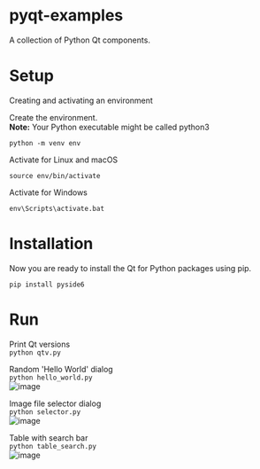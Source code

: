 # pyqt-examples
A collection of Python Qt components.

# Setup
Creating and activating an environment  
  
Create the environment.  
__Note:__ Your Python executable might be called python3
```
python -m venv env
```
Activate for Linux and macOS
```
source env/bin/activate
```
Activate for Windows
```
env\Scripts\activate.bat
```
# Installation
Now you are ready to install the Qt for Python packages using pip.
```
pip install pyside6
```
# Run
Print Qt versions  
`python qtv.py`  
  
Random 'Hello World' dialog  
`python hello_world.py`  
![image](https://user-images.githubusercontent.com/11539520/226210603-7aa81660-f646-4a06-9f4e-28933ce2ef7c.png)

Image file selector dialog  
`python selector.py`  
![image](https://user-images.githubusercontent.com/11539520/226210536-21c7f090-39e9-49eb-8e80-030055158a1c.png)

Table with search bar  
`python table_search.py`  
![image](https://user-images.githubusercontent.com/11539520/226210688-e0798c38-ac1a-4ec7-b965-260d4bd572ae.png)
  

